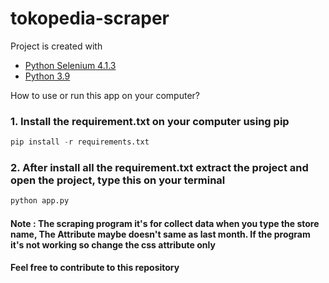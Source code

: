 # tokopedia-scraper

Project is created with 
* [Python Selenium 4.1.3](https://selenium-python.readthedocs.io/installation.html)
* [Python 3.9](https://www.python.org/downloads/release/python-390/)

How to use or run this app on your computer?
### 1. Install the requirement.txt on your computer using pip

```python
pip install -r requirements.txt
```

### 2.  After install all the requirement.txt extract the project and open the project, type this on your terminal 
```python
python app.py
```


#### Note : The scraping program it's for collect data when you type the store name, The Attribute maybe doesn't same as last month. If the program it's not working so change the css attribute only


#### Feel free to contribute to this repository
